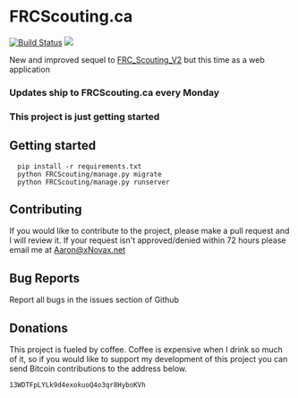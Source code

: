 # FRCScouting.ca
[![Build Status](https://travis-ci.com/xNovax/FRCScouting.ca.svg?branch=master)](https://travis-ci.com/xNovax/FRCScouting.ca)
![](https://img.shields.io/github/license/xNovax/FRCScouting.ca.svg?colorB&logoColor=black)

New and improved sequel to [FRC_Scouting_V2](https://github.com/xNovax/FRC_Scouting_V2) but this time as a web application
### Updates ship to FRCScouting.ca every Monday
### This project is just getting started

## Getting started
```
  pip install -r requirements.txt
  python FRCScouting/manage.py migrate
  python FRCScouting/manage.py runserver
```
## Contributing
If you would like to contribute to the project, please make a pull request and I will review it. If your request isn't approved/denied within 72 hours please email me at Aaron@xNovax.net
## Bug Reports
Report all bugs in the issues section of Github

## Donations
This project is fueled by coffee. Coffee is expensive when I drink so much of it, so if you would like to support my development of this project you can send Bitcoin contributions to the address below.
```
13WDTFpLYLk9d4exokuoQ4o3qr8HyboKVh
```

